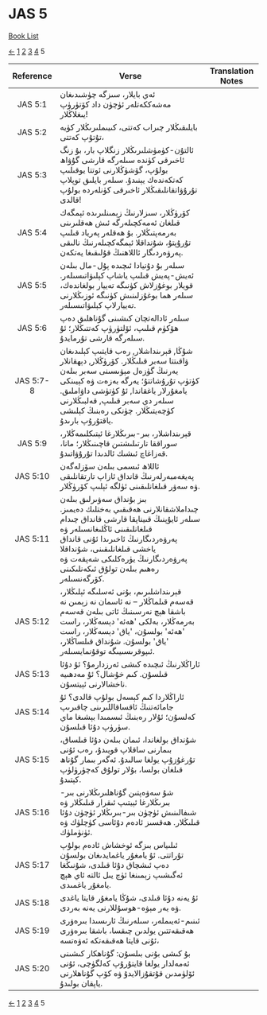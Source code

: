 # JAS 5
[Book List](../README.md)

[<-](./chapter_4.md) [1](./chapter_1.md) [2](./chapter_2.md) [3](./chapter_3.md) [4](./chapter_4.md) 5 

| Reference | Verse | Translation Notes |
|:---------:|-------|-------------------|
|JAS 5:1|ئەي بايلار، سىزگە چۈشىدىغان مەشەككەتلەر ئۈچۈن داد كۆتۈرۈپ يىغلاڭلار!||
|JAS 5:2|بايلىقىڭلار چىراب كەتتى، كىيىملىرىڭلار كۈيە تۇتۇپ كەتتى،||
|JAS 5:3|ئالتۇن-كۈمۈشلىرىڭلار زنگلاپ بار، بۇ زنگ ئاخىرقى كۈندە سىلەرگە قارشى گۇۋاھ بولۇپ، گۆشۈڭلارنى ئوتتا يوقىلىپ كەتكەندەك يېنىدۇ. سىلەر بايلىق توپلاپ تۇرۇۋاتقانلىقىڭلار ئاخىرقى كۈنلەردە بولۇپ قالدى!||
|JAS 5:4|كۆرۈڭلار، سىزلارنىڭ زېمىنلىرىدە ئېمگەك قىلغان ئەمەكچىلەرگە ئىش ھەقلىرىنى بەرمەپتىڭلار. بۇ ھەقلەر پەرياد قىلىپ تۇرۇپتۇ، شۇنداقلا ئېمگەكچىلەرنىڭ نالىقى پەرۋەردىگار ئاللاھنىڭ قۇلىقىغا يەتكەن.||
|JAS 5:5|سىلەر بۇ دۇنيادا ئىچىدە پۇل-مال بىلەن ئەيش-پەيش قىلىپ ياشاپ كېلىۋاتىسىلەر. قويلار بوغۇزلاش كۈنىگە تەييار بولغاندەك، سىلەر هما بوغۇزلىنىش كۈنىگە ئوزىڭلارنى تەييارلاپ كېلىۋاتىسىلەر.||
|JAS 5:6|سىلەر ئادالەتچان كىشىنى گۇناھلىق دەپ ھۆكۈم قىلىپ، ئۆلتۈرۈپ كەتتىڭلار؛ ئۇ سىلەرگە قارشى تۇرمايدۇ.||
|JAS 5:7-8|شۇڭا, قېرىنداشلار, رەب قايتىپ كېلىدىغان ۋاقىتتا سەبر قىلىڭلار. كۆرۈڭلار, دېھقانلار يەرنىڭ گۈزەل مېۋىسىنى سەبر بىلەن كۈتۈپ تۇرۇشاتتۇ؛ يەرگە بەزەت ۋە كېيىنكى يامغۇرلار ياغقاندا, ئۇ كۈتۈشى داۋاملىق. سىلەر دې سەبر قىلىپ, قەلبىڭلارنى كۈچەيتىڭلار. چۈنكى رەبنىڭ كېلىشى ياقتۇرۇپ بارىدۇ.||
|JAS 5:9|قېرىنداشلار، بىر-بىرىڭلارغا ئېتىكلىمەڭلار، سوراققا تارتىلىشتىن قاچىنىڭلار؛ مانا، قەزاغاچ ئىشىك ئالدىدا تۇرۇۋاتىدۇ.||
|JAS 5:10|ئاللاھ ئىسمى بىلەن سۆزلەگەن پەيغەمبەرلەرنىڭ قانداق ئازاپ تارتقانلىقى ۋە سەۋر قىلغانلىقىنى ئۈلگە ئېلىپ كۆرۈڭلار.||
|JAS 5:11|بىز بۇنداق سەۋىرلىق بىلەن چىداملاشقانلارنى ھەقىقىي بەختلىك دەيمىز. سىلەر ئايۇپنىڭ قىيناپقا قارشى قانداق چىدام قىلغانلىقىنى ئاڭلىغانسىلەر ۋە پەرۋەردىگارنىڭ ئاخىرىدا ئۇنى قانداق ياخشى قىلغانلىقىنى، شۇنداقلا پەرۋەردىگارنىڭ يۈرەكلىكى شەپقەت ۋە رەھىم بىلەن تولۇق ئىكەنلىكىنى كۆرگەنسىلەر.||
|JAS 5:12|قېرىنداشلىرىم، بۇنى ئەسلىگە ئېلىڭلار، قەسەم قىلماڭلار – نە ئاسمان نە زېمىن نە باشقا ھېچ نەرسىنىڭ ئاتى بىلەن قەسەم بەرمەڭلار، بەلكى 'ھەئە' دېسەڭلار، راست 'ھەئە' بولسۇن، 'ياق' دېسەڭلار، راست 'ياق' بولسۇن. شۇنداق قىلساڭلار، ئىپوقرىسىيىگە توقۇنمايسىلەر.||
|JAS 5:13|ئاراڭلارنىڭ ئىچىدە كىشى ئەرزدارمۇ؟ ئۇ دۇئا قىلسۇن. كىم خۇشال؟ ئۇ مەدھىيە ناخشالارنى ئېيتسۇن.||
|JAS 5:14|ئاراڭلاردا كىم كېسەل بولۇپ قالدى؟ ئۇ جامائەتنىڭ ئاقساقاللىرىنى چاقىرىپ كەلسۇن؛ ئۇلار رەبنىڭ ئىسمىدا بېشىغا ماي سۈرۈپ دۇئا قىلسۇن.||
|JAS 5:15|شۇنداق بولغاندا، ئىمان بىلەن دۇئا قىلساق، بىمارنى ساقلاپ قويىدۇ، رەب ئۇنى تۇرغۇزۇپ يولغا سالىدۇ. ئەگەر بىمار گۇناھ قىلغان بولسا، بۇلار تولۇق كەچۈرۈلۈپ كېتىدۇ.||
|JAS 5:16|شۇ سەۋەپتىن گۇناھلىرىڭلارنى بىر-بىرىڭلارغا ئېيتىپ ئىقرار قىلىڭلار ۋە شىفالىنىش ئۈچۈن بىر-بىرىڭلار ئۈچۈن دۇئا قىلىڭلار. ھەقسىز ئادەم دۇئاسى كۈچلۈك ۋە ئۈنۈملۈك.||
|JAS 5:17|ئىلىياس بىزگە ئوخشاش ئادەم بولۇپ تۇراتتى. ئۇ يامغۇر ياغمايدىغان بولسۇن دەپ ئىشچاق دۇئا قىلدى، شۇنىڭغا ئەگىشىپ زېمىنغا ئۈچ يىل ئالتە ئاي ھېچ يامغۇر ياغمىدى.||
|JAS 5:18|ئۇ يەنە دۇئا قىلدى، شۇڭا يامغۇر قايتا ياغدى ۋە يەر مېۋە-ھوسۇللارنى يەنە بەردى.||
|JAS 5:19|ئىنىم-ئەيىملەر، سىلەرنىڭ ئارىسىدا بىرەۋرى ھەقىقەتتىن يولدىن چىقسا، باشقا بىرەۋرى ئۇنى قايتا ھەقىقەتكە ئەۋەتسە،||
|JAS 5:20|بۇ كىشى بۇنى بىلسۇن: گۇناھكار كىشىنى ئەمەلدار يولغا قايتۇرۇپ كەلگۈچى، ئۇنى ئۆلۈمدىن قۇتقۇزالايدۇ ۋە كۆپ گۇناھلارنى ياپقان بولىدۇ.||


[<-](./chapter_4.md) [1](./chapter_1.md) [2](./chapter_2.md) [3](./chapter_3.md) [4](./chapter_4.md) 5 